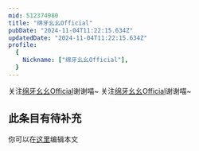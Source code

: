 ```yaml
---
mid: 512374980
title: "绵牙幺幺Official"
pubDate: "2024-11-04T11:22:15.634Z"
updatedDate: "2024-11-04T11:22:15.634Z"
profile:
  {
    Nickname: ["绵牙幺幺Official"],
  }
---
```


关注[绵牙幺幺Official](https://space.bilibili.com/512374980)谢谢喵~ 关注[绵牙幺幺Official](https://space.bilibili.com/512374980)谢谢喵~

## 此条目有待补充
你可以在[这里](https://github.com/Yuhanawa/VTuber.ICU-Content/edit/master/v/绵牙幺幺Official/index.md)编辑本文
